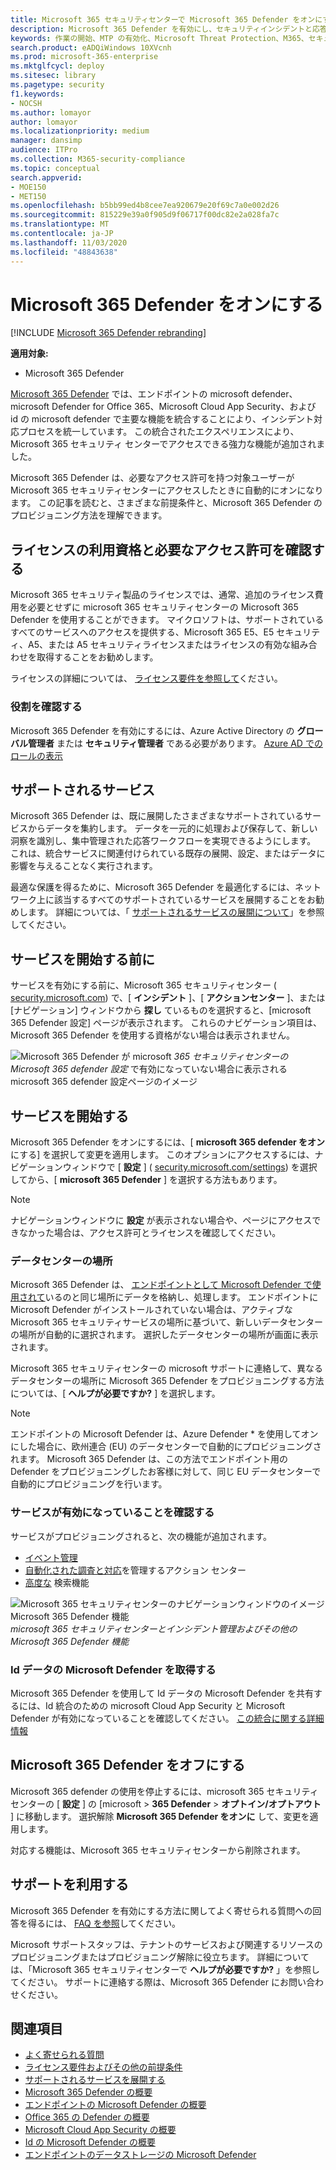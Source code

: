 ```yaml
---
title: Microsoft 365 セキュリティセンターで Microsoft 365 Defender をオンにする
description: Microsoft 365 Defender を有効にし、セキュリティインシデントと応答の統合を開始する方法について説明します。
keywords: 作業の開始、MTP の有効化、Microsoft Threat Protection、M365、セキュリティ、データの場所、必要なアクセス許可、ライセンスの資格情報のページ
search.product: eADQiWindows 10XVcnh
ms.prod: microsoft-365-enterprise
ms.mktglfcycl: deploy
ms.sitesec: library
ms.pagetype: security
f1.keywords:
- NOCSH
ms.author: lomayor
author: lomayor
ms.localizationpriority: medium
manager: dansimp
audience: ITPro
ms.collection: M365-security-compliance
ms.topic: conceptual
search.appverid:
- MOE150
- MET150
ms.openlocfilehash: b5bb99ed4b8cee7ea920679e20f69c7a0e002d26
ms.sourcegitcommit: 815229e39a0f905d9f06717f00dc82e2a028fa7c
ms.translationtype: MT
ms.contentlocale: ja-JP
ms.lasthandoff: 11/03/2020
ms.locfileid: "48843638"
---
```

# <a name="turn-on-microsoft-365-defender"></a>Microsoft 365 Defender をオンにする

[!INCLUDE [Microsoft 365 Defender rebranding](../includes/microsoft-defender.md)]


**適用対象:**
- Microsoft 365 Defender

[Microsoft 365 Defender](microsoft-threat-protection.md) では、エンドポイントの microsoft defender、microsoft Defender for Office 365、Microsoft Cloud App Security、および id の microsoft defender で主要な機能を統合することにより、インシデント対応プロセスを統一しています。 この統合されたエクスペリエンスにより、Microsoft 365 セキュリティ センターでアクセスできる強力な機能が追加されました。

Microsoft 365 Defender は、必要なアクセス許可を持つ対象ユーザーが Microsoft 365 セキュリティセンターにアクセスしたときに自動的にオンになります。 この記事を読むと、さまざまな前提条件と、Microsoft 365 Defender のプロビジョニング方法を理解できます。

## <a name="check-license-eligibility-and-required-permissions"></a>ライセンスの利用資格と必要なアクセス許可を確認する
Microsoft 365 セキュリティ製品のライセンスでは、通常、追加のライセンス費用を必要とせずに microsoft 365 セキュリティセンターの Microsoft 365 Defender を使用することができます。 マイクロソフトは、サポートされているすべてのサービスへのアクセスを提供する、Microsoft 365 E5、E5 セキュリティ、A5、または A5 セキュリティライセンスまたはライセンスの有効な組み合わせを取得することをお勧めします。

ライセンスの詳細については、 [ライセンス要件を参照して](prerequisites.md#licensing-requirements)ください。

### <a name="check-your-role"></a>役割を確認する
Microsoft 365 Defender を有効にするには、Azure Active Directory の **グローバル管理者** または **セキュリティ管理者** である必要があります。 [Azure AD でのロールの表示](https://docs.microsoft.com//azure/active-directory/users-groups-roles/directory-manage-roles-portal)

## <a name="supported-services"></a>サポートされるサービス
Microsoft 365 Defender は、既に展開したさまざまなサポートされているサービスからデータを集約します。 データを一元的に処理および保存して、新しい洞察を識別し、集中管理された応答ワークフローを実現できるようにします。 これは、統合サービスに関連付けられている既存の展開、設定、またはデータに影響を与えることなく実行されます。

最適な保護を得るために、Microsoft 365 Defender を最適化するには、ネットワーク上に該当するすべてのサポートされているサービスを展開することをお勧めします。 詳細については、「 [サポートされるサービスの展開について](deploy-supported-services.md)」を参照してください。

## <a name="before-starting-the-service"></a>サービスを開始する前に
サービスを有効にする前に、Microsoft 365 セキュリティセンター ( [security.microsoft.com](https://security.microsoft.com)) で、[ **インシデント** ]、[ **アクションセンター** ]、または [ナビゲーション] ウィンドウから **探し** ているものを選択すると、[microsoft 365 Defender 設定] ページが表示されます。 これらのナビゲーション項目は、Microsoft 365 Defender を使用する資格がない場合は表示されません。

![Microsoft 365 Defender が microsoft ](../../media/mtp-enable/mtp-settings.png)
 *365 セキュリティセンターの Microsoft 365 defender 設定* で有効になっていない場合に表示される microsoft 365 defender 設定ページのイメージ

## <a name="starting-the-service"></a>サービスを開始する
Microsoft 365 Defender をオンにするには、[ **microsoft 365 defender をオン** にする] を選択して変更を適用します。 このオプションにアクセスするには、ナビゲーションウィンドウで [ **設定** ] ( [security.microsoft.com/settings](https://security.microsoft.com/settings)) を選択してから、[ **microsoft 365 Defender** ] を選択する方法もあります。

>[!NOTE]
>ナビゲーションウィンドウに **設定** が表示されない場合や、ページにアクセスできなかった場合は、アクセス許可とライセンスを確認してください。

### <a name="data-center-location"></a>データセンターの場所
Microsoft 365 Defender は、 [エンドポイントとして Microsoft Defender で使用されて](https://docs.microsoft.com/windows/security/threat-protection/microsoft-defender-atp/data-storage-privacy)いるのと同じ場所にデータを格納し、処理します。 エンドポイントに Microsoft Defender がインストールされていない場合は、アクティブな Microsoft 365 セキュリティサービスの場所に基づいて、新しいデータセンターの場所が自動的に選択されます。 選択したデータセンターの場所が画面に表示されます。 

Microsoft 365 セキュリティセンターの microsoft サポートに連絡して、異なるデータセンターの場所に Microsoft 365 Defender をプロビジョニングする方法については、[ **ヘルプが必要ですか?** ] を選択します。 

>[!NOTE]
>エンドポイントの Microsoft Defender は、Azure Defender * を使用してオンにした場合に、欧州連合 (EU) のデータセンターで自動的にプロビジョニングされます。 Microsoft 365 Defender は、この方法でエンドポイント用の Defender をプロビジョニングしたお客様に対して、同じ EU データセンターで自動的にプロビジョニングを行います。 

### <a name="confirm-that-the-service-is-on"></a>サービスが有効になっていることを確認する
サービスがプロビジョニングされると、次の機能が追加されます。

- [イベント管理](incidents-overview.md)
- [自動化された調査と対応](mtp-autoir.md)を管理するアクション センター
- [高度な](advanced-hunting-overview.md) 検索機能

![Microsoft 365 セキュリティセンターのナビゲーションウィンドウのイメージ Microsoft 365 Defender 機能 ](../../media/mtp-enable/mtp-on.png)
 *microsoft 365 セキュリティセンターとインシデント管理およびその他の Microsoft 365 Defender 機能*

### <a name="getting-microsoft-defender-for-identity-data"></a>Id データの Microsoft Defender を取得する
Microsoft 365 Defender を使用して Id データの Microsoft Defender を共有するには、Id 統合のための microsoft Cloud App Security と Microsoft Defender が有効になっていることを確認してください。 [この統合に関する詳細情報](https://docs.microsoft.com/cloud-app-security/aatp-integration)


## <a name="turn-off-microsoft-365-defender"></a>Microsoft 365 Defender をオフにする
Microsoft 365 defender の使用を停止するには、microsoft 365 セキュリティセンターの [ **設定** ] の [microsoft  >  **365 Defender**  >  **オプトイン/オプトアウト** ] に移動します。 選択解除 **Microsoft 365 Defender をオンに** して、変更を適用します。

対応する機能は、Microsoft 365 セキュリティセンターから削除されます。

## <a name="get-assistance"></a>サポートを利用する

Microsoft 365 Defender を有効にする方法に関してよく寄せられる質問への回答を得るには、 [FAQ を参照](mtp-enable-faq.md)してください。

Microsoft サポートスタッフは、テナントのサービスおよび関連するリソースのプロビジョニングまたはプロビジョニング解除に役立ちます。 詳細については、「Microsoft 365 セキュリティセンターで **ヘルプが必要ですか?** 」を参照してください。 サポートに連絡する際は、Microsoft 365 Defender にお問い合わせください。

## <a name="related-topics"></a>関連項目

- [よく寄せられる質問](mtp-enable-faq.md)
- [ライセンス要件およびその他の前提条件](prerequisites.md)
- [サポートされるサービスを展開する](deploy-supported-services.md)
- [Microsoft 365 Defender の概要](microsoft-threat-protection.md)
- [エンドポイントの Microsoft Defender の概要](https://docs.microsoft.com/windows/security/threat-protection/microsoft-defender-atp/microsoft-defender-advanced-threat-protection)
- [Office 365 の Defender の概要](../office-365-security/office-365-atp.md)
- [Microsoft Cloud App Security の概要](https://docs.microsoft.com/cloud-app-security/what-is-cloud-app-security)
- [Id の Microsoft Defender の概要](https://docs.microsoft.com/azure-advanced-threat-protection/what-is-atp)
- [エンドポイントのデータストレージの Microsoft Defender](https://docs.microsoft.com/windows/security/threat-protection/microsoft-defender-atp/data-storage-privacy)
